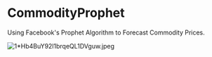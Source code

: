 # CommodityProphet
Using Facebook's Prophet Algorithm to Forecast Commodity Prices.

![1*Hb4BuY92l1brqeQL1DVguw.jpeg]()
